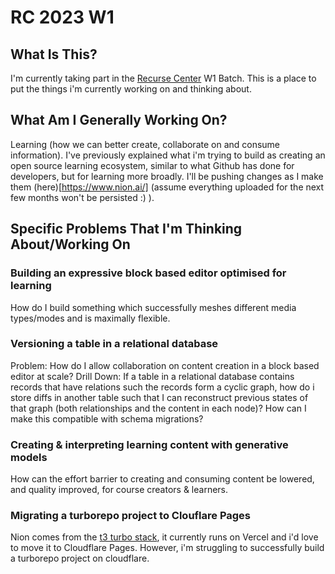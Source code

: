 # RC 2023 W1

## What Is This?
I'm currently taking part in the [Recurse Center](https://www.recurse.com/) W1 Batch. This is a place to put the things i'm currently working on and thinking about.

## What Am I Generally Working On?
Learning (how we can better create, collaborate on and consume information). I've previously explained what i'm trying to build as creating an open source learning ecosystem, similar to what Github has done for developers, but for learning more broadly. I'll be pushing changes as I make them (here)[https://www.nion.ai/] (assume everything uploaded for the next few months won't be persisted :) ).

## Specific Problems That I'm Thinking About/Working On
### Building an expressive block based editor optimised for learning
How do I build something which successfully meshes different media types/modes and is maximally flexible.

### Versioning a table in a relational database
Problem: How do I allow collaboration on content creation in a block based editor at scale?
Drill Down: If a table in a relational database contains records that have relations such the records form a cyclic graph, how do i store diffs in another table such that I can reconstruct previous states of that graph (both relationships and the content in each node)? How can I make this compatible with schema migrations?

### Creating & interpreting learning content with generative models
How can the effort barrier to creating and consuming content be lowered, and quality improved, for course creators & learners.

### Migrating a turborepo project to Clouflare Pages
Nion comes from the [t3 turbo stack](https://github.com/t3-oss/create-t3-turbo), it currently runs on Vercel and i'd love to move it to Cloudflare Pages. However, i'm struggling to successfully build a turborepo project on cloudflare.
